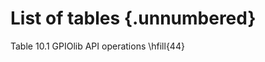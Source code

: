 # List of tables {.unnumbered}

<!-- 
For me, this was the only drawback of writing in Markdown: it is not possible to add a short caption to figures and tables. This means that the \listoftables and \listoffigures commands will generate lists using the full titles, which is probably isn't what you want. For now, the solution is to create the lists manually, when everything else is finished.
-->

Table 10.1  GPIOlib API operations                                                  \hfill{44}   

